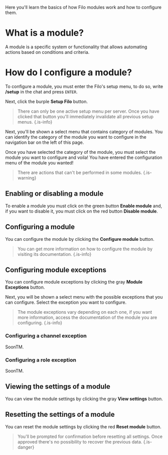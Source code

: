 Here you'll learn the basics of how Filo modules work and how to configure them.

# What is a module?

A module is a specific system or functionality that allows automating actions based on conditions and criteria.

# How do I configure a module?

To configure a module, you must enter the Filo's setup menu, to do so, write **/setup** in the chat and press `ENTER`.

Next, click the burple **Setup Filo** button.

> There can only be one active setup menu per server. Once you have clicked that button you'll immediately invalidate all previous setup menus.
  {.is-info}

Next, you'll be shown a select menu that contains category of modules. You can identify the category of the module you want to configure in the navigation bar on the left of this page.

Once you have selected the category of the module, you must select the module you want to configure and voila! You have entered the configuration menu of the module you wanted!

> There are actions that can't be performed in some modules.
  {.is-warning}

## Enabling or disabling a module

To enable a module you must click on the green button **Enable module** and, if you want to disable it, you must click on the red button **Disable module**.

## Configuring a module

You can configure the module by clicking the **Configure module** button.

> You can get more information on how to configure the module by visiting its documentation.
  {.is-info}

## Configuring module exceptions

You can configure module exceptions by clicking the gray **Module Exceptions** button.

Next, you will be shown a select menu with the possible exceptions that you can configure. Select the exception you want to configure.

> The module exceptions vary depending on each one, if you want more information, access the documentation of the module you are configuring.
  {.is-info}

### Configuring a channel exception
SoonTM.

### Configuring a role exception
SoonTM.

## Viewing the settings of a module

You can view the module settings by clicking the gray **View settings** button.

## Resetting the settings of a module

You can reset the module settings by clicking the red **Reset module** button.

> You'll be prompted for confirmation before resetting all settings. Once approved there's no possibility to recover the previous data.
  {.is-danger}
